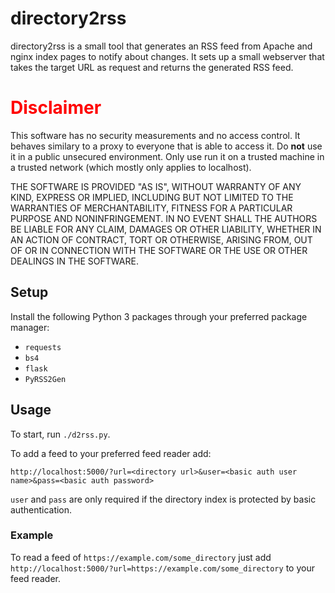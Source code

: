 # directory2rss

directory2rss is a small tool that generates an RSS feed from Apache and nginx index pages to notify about changes.
It sets up a small webserver that takes the target URL as request and returns the generated RSS feed.

<h1 style="color:red">Disclaimer</h1>

This software has no security measurements and no access control.
It behaves similary to a proxy to everyone that is able to access it.
Do <b>not</b> use it in a public unsecured environment.
Only use run it on a trusted machine in a trusted network (which mostly only applies to localhost).

THE SOFTWARE IS PROVIDED "AS IS", WITHOUT WARRANTY OF ANY KIND,
EXPRESS OR IMPLIED, INCLUDING BUT NOT LIMITED TO THE WARRANTIES OF
MERCHANTABILITY, FITNESS FOR A PARTICULAR PURPOSE AND NONINFRINGEMENT.
IN NO EVENT SHALL THE AUTHORS BE LIABLE FOR ANY CLAIM, DAMAGES OR
OTHER LIABILITY, WHETHER IN AN ACTION OF CONTRACT, TORT OR OTHERWISE,
ARISING FROM, OUT OF OR IN CONNECTION WITH THE SOFTWARE OR THE USE OR
OTHER DEALINGS IN THE SOFTWARE.

## Setup

Install the following Python 3 packages through your preferred package manager:

 - `requests`
 - `bs4`
 - `flask`
 - `PyRSS2Gen`

## Usage

To start, run `./d2rss.py`.

To add a feed to your preferred feed reader add:
```
http://localhost:5000/?url=<directory url>&user=<basic auth user name>&pass=<basic auth password>
```

`user` and `pass` are only required if the directory index is protected by basic authentication.

### Example

To read a feed of `https://example.com/some_directory` just add `http://localhost:5000/?url=https://example.com/some_directory` to your feed reader.
